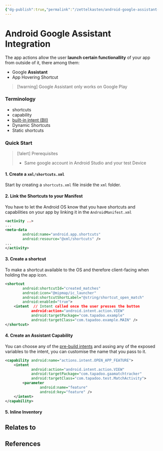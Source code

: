 ```yaml
---
{"dg-publish":true,"permalink":"/zettelkasten/android-google-assistant-integration/","title":"Android Google Assistant Integration","tags":["status/todo","core/tech/android"],"noteIcon":"","created":"2023-10-20T17:05:25.460+01:00"}
---
```



# Android Google Assistant Integration

The app actions allow the user **launch certain functionallity** of your app from outside of it, there among them:
- Google **Assistant**
- App Hovering Shortcut

> [!warning] Google Assistant only works on Google Play

### Terminology
- shortcuts
- capability
- [built-in intent (BII)](https://developer.android.com/reference/app-actions/built-in-intents)
- Dynamic Shortcuts
- Static shortcuts

### Quick Start

> [!alert] Prerequisites
> - Same google account in Android Studio and your test Device

#### 1. Create a `xml/shortcuts.xml`

Start by creating a `shortcuts.xml` file inside the `xml` folder.

#### 2. Link the Shortcuts to your Manifest

You have to let the Android OS know that you have shortcuts and capabilities on your app by linking it in the `AndroidManifest.xml`
```xml
<activity ..>
...
<meta-data  
        android:name="android.app.shortcuts"  
        android:resource="@xml/shortcuts" />
...
</activity> 
```

#### 3. Create a shortcut
To make a shortcut available to the OS and therefore client-facing when holding the app icon.
```xml
<shortcut  
        android:shortcutId="created_matches"  
        android:icon="@mipmap/ic_launcher"  
        android:shortcutShortLabel="@string/shortcut_open_match"  
        android:enabled="true">  
    <intent  // Intent called once the user presses the button
            android:action="android.intent.action.VIEW"  
            android:targetPackage="com.tapadoo.example" 
            android:targetClass="com.tapadoo.example.MAIN" />   
</shortcut>
```
#### 4. Create an Assistant Capability
You can choose any of the [pre-build intents](https://developer.android.com/reference/app-actions/built-in-intents/bii-index) and assing any of the exposed variables to the intent, you can customise the name that you pass to it.

```xml
<capability android:name="actions.intent.OPEN_APP_FEATURE">  
    <intent  
            android:action="android.intent.action.VIEW"  
            android:targetPackage="com.tapadoo.gaamatchtracker"  
            android:targetClass="com.tapadoo.test.MatchActivity">  
        <parameter  
                android:name="feature"  
                android:key="feature" />  
    </intent>  
</capability>
```

#### 5. Inline Inventory

## Relates to
## References
